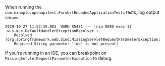 
When running the `com.example.openapitest.FormUrlEncodedApplicationTests` tests, log output shows:

```
2020-10-27 11:52:19.883  WARN 85471 --- [nio-8080-exec-1] .w.s.m.s.DefaultHandlerExceptionResolver : 
    Resolved [org.springframework.web.bind.MissingServletRequestParameterException: 
    Required String parameter 'foo' is not present]
```

If you're running in an IDE, you can breakpoint on `MissingServletRequestParameterException` to debug. 